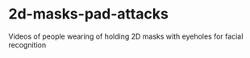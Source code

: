 # 2d-masks-pad-attacks
Videos of people wearing of holding 2D masks with eyeholes for facial recognition
